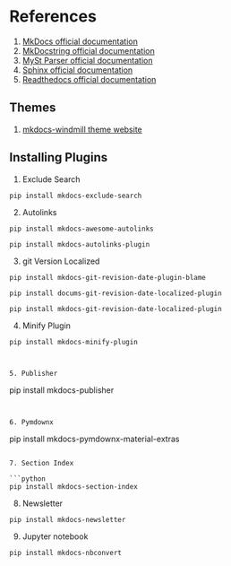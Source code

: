 # References


1. [MkDocs official documentation](https://www.mkdocs.org/)
2. [MkDocstring official documentation](https://mkdocstrings.github.io/)
3. [MySt Parser official documentation](https://myst-parser.readthedocs.io/en/latest/index.html)
4. [Sphinx official documentation](https://www.sphinx-doc.org/en/master/)
5. [Readthedocs official documentation](https://docs.readthedocs.io/en/stable/)


## Themes

1. [mkdocs-windmill theme website](https://github.com/gristlabs/mkdocs-windmill)




## Installing Plugins

1. Exclude Search
```
pip install mkdocs-exclude-search
```

2. Autolinks

```
pip install mkdocs-awesome-autolinks
```

```
pip install mkdocs-autolinks-plugin
```

3. git Version Localized

```
pip install mkdocs-git-revision-date-plugin-blame
```

```
pip install docums-git-revision-date-localized-plugin
```

```
pip install mkdocs-git-revision-date-localized-plugin
```


4. Minify Plugin

```
pip install mkdocs-minify-plugin
```

```


5. Publisher

```
pip install mkdocs-publisher
```


6. Pymdownx

```
pip install mkdocs-pymdownx-material-extras
```

7. Section Index

```python
pip install mkdocs-section-index
```


8. Newsletter

```
pip install mkdocs-newsletter
```

9. Jupyter notebook

```
pip install mkdocs-nbconvert
```

